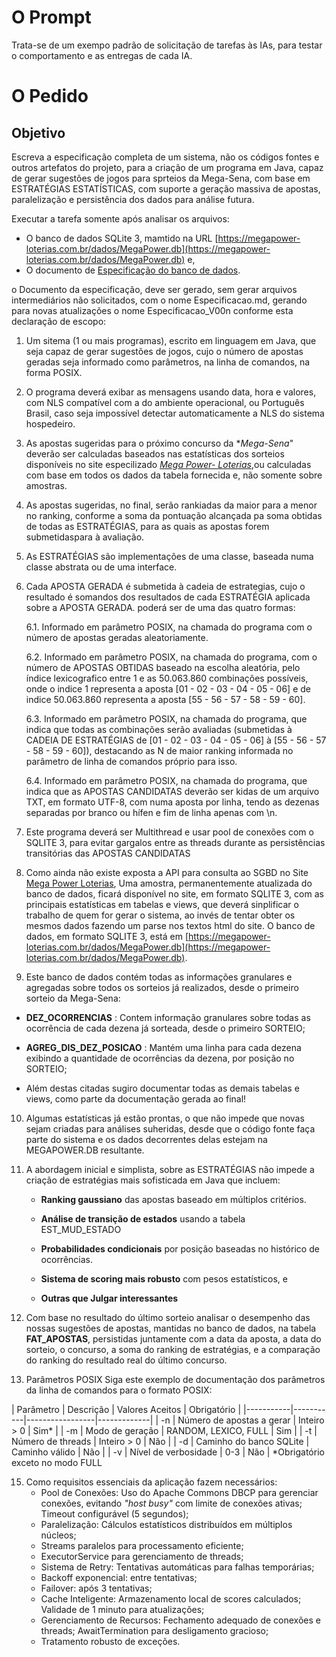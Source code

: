 # O Prompt 
Trata-se de um exempo padrão de solicitação de tarefas às IAs, para testar o comportamento e as entregas de cada IA.

# O Pedido
## Objetivo
Escreva a especificação completa de um sistema, não os códigos fontes e outros artefatos do projeto, para a criação de um programa em Java, capaz de gerar sugestões de jogos para sprteios da Mega-Sena, com base em ESTRATÉGIAS ESTATÍSTICAS, com suporte a geração massiva de apostas, paralelização e persistência dos dados para análise futura.

Executar a tarefa somente após analisar os arquivos: 
- O banco de dados SQLite 3, mamtido na URL [https://megapower-loterias.com.br/dados/MegaPower.db](https://megapower-loterias.com.br/dados/MegaPower.db) e,
- O documento de [Especificação do banco de dados](https://github.com/nosredna33/DesafioIAs/blob/main/Documentacao_Banco.md#:~:text=Desabafo.md-,Documentacao_Banco.md,-MegaPower.zip).
  
o Documento da especificação, deve ser gerado, sem gerar arquivos intermediários não solicitados, com o nome Especificacao.md, gerando para novas atualizações o nome Especificacao_V00n conforme esta declaração de escopo:

1. Um sitema (1 ou mais programas), escrito em linguagem em Java, que seja capaz de gerar sugestões de jogos, cujo o número de apostas geradas seja informado como parâmetros, na linha de comandos, na forma POSIX. 

2. O programa deverá exibar as mensagens usando data, hora e valores, com NLS compatível com a do ambiente operacional, ou Português Brasil, caso seja impossível detectar automaticamente a NLS do sistema hospedeiro.

3. As apostas sugeridas para o próximo concurso da **Mega-Sena*" deverão ser calculadas baseados nas estatísticas dos sorteios disponíveis no site especilizado [*_Mega Power- Loterias_*](https://megapower-loterias.com.br/app/index.php),ou calculadas com base em todos os dados da tabela fornecida e, não somente sobre amostras.

4. As apostas sugeridas, no final, serão rankiadas da maior para a menor no ranking, conforme a soma da pontuação alcançada pa soma obtidas de todas as ESTRATÉGIAS, para as quais as apostas forem submetidaspara à avaliação.

5. As ESTRATÉGIAS são implementações de uma classe, baseada numa classe abstrata ou de uma interface.

6. Cada APOSTA GERADA é submetida à cadeia de estrategias, cujo o resultado é somandos dos resultados de cada ESTRATÉGIA aplicada sobre a APOSTA GERADA. poderá ser de uma das quatro formas:
   
   6.1. Informado em parâmetro POSIX, na chamada do programa com o número de apostas geradas aleatoriamente.
   
   6.2. Informado em parâmetro POSIX, na chamada do programa, com o número de APOSTAS OBTIDAS baseado na escolha aleatória, pelo índice lexicografico entre 1 e as 50.063.860 combinações possíveis, onde o indice 1 representa a aposta \[01 - 02 - 03 - 04 - 05 - 06\] e de indice 50.063.860 representa a aposta \[55 - 56 - 57 - 58 - 59 - 60\].
   
   6.3. Informado em parâmetro POSIX, na chamada do programa, que indica que todas as combinações serão avaliadas (submetidas à CADEIA DE ESTRATÉGIAS de \[01 - 02 - 03 - 04 - 05 - 06\] à \[55 - 56 - 57 - 58 - 59 - 60\]), destacando as N de maior ranking informada no parâmetro de linha de comandos próprio para isso.

   6.4. Informado em parâmetro POSIX, na chamada do programa, que indica que as APOSTAS CANDIDATAS deverão ser kidas de um arquivo TXT, em formato UTF-8, com numa aposta por linha, tendo as dezenas separadas por branco ou hífen e fim de linha apenas com \n.

8. Este programa deverá ser Multithread e usar pool de conexões com o SQLITE 3, para evitar gargalos entre as threads durante as persistências transitórias das APOSTAS CANDIDATAS

9. Como ainda não existe exposta a API para consulta ao SGBD  no Site [Mega Power Loterias](https://megapower-loterias.com.br/), Uma amostra, permanentemente atualizada do banco de dados, ficará disponível no site, em formato SQLITE 3, com as principais estatísticas em tabelas e views, que deverá sinplificar o trabalho de quem for gerar o sistema, ao invés de tentar obter os mesmos dados fazendo um parse nos textos html do site. O banco de dados, em formato SQLITE 3, está em [https://megapower-loterias.com.br/dados/MegaPower.db](https://megapower-loterias.com.br/dados/MegaPower.db).

10. Este banco de dados contém todas as informações granulares e agregadas sobre todos os sorteios já realizados, desde o primeiro sorteio da Mega-Sena:
- **DEZ_OCORRENCIAS** : Contem informação granulares sobre todas as ocorrência de cada dezena já sorteada, desde o primeiro SORTEIO;

- **AGREG_DIS_DEZ_POSICAO** : Mantém uma linha para cada dezena exibindo a quantidade de ocorrências da dezena, por posição no SORTEIO;

- Além destas citadas sugiro  documentar todas as demais tabelas e views, como parte da documentação gerada ao final!

10. Algumas estatísticas já estão prontas, o que não impede que novas sejam criadas para análises suheridas, desde que o código  fonte faça parte do sistema e os dados decorrentes delas estejam na MEGAPOWER.DB resultante.

11. A abordagem inicial e simplista, sobre as ESTRATÉGIAS não impede a criação de estratégias mais sofisticada em Java que incluem:
    
     - **Ranking gaussiano** das apostas baseado em múltiplos critérios.
       
     - **Análise de transição de estados** usando a tabela EST_MUD_ESTADO
       
     - **Probabilidades condicionais** por posição baseadas no histórico de ocorrências.
       
     - **Sistema de scoring mais robusto** com pesos estatísticos, e
       
     - **Outras que Julgar interessantes**

13. Com base no resultado  do último sorteio analisar o desempenho das nossas sugestões de apostas, mantidas no banco de dados, na tabela **FAT_APOSTAS**, persistidas juntamente com a data da aposta, a data do sorteio, o concurso, a soma do ranking de estratégias, e a comparação do ranking do resultado real do último concurso.

14. Parâmetros POSIX
    Siga este exemplo de documentação dos parâmetros da linha de comandos para o formato POSIX:
    
| Parâmetro | Descrição | Valores Aceitos | Obrigatório | |-----------|-----------|-----------------|-------------| | -n | Número de apostas a gerar | Inteiro > 0 | Sim* | | -m | Modo de geração | RANDOM, LEXICO, FULL | Sim | | -t | Número de threads | Inteiro > 0 | Não | | -d | Caminho do banco SQLite | Caminho válido | Não | | -v | Nível de verbosidade | 0-3 | Não |
*Obrigatório exceto no modo FULL
   
15. Como requisitos essenciais da aplicação fazem necessários:
    - Pool de Conexões: Uso do Apache Commons DBCP para gerenciar conexões, evitando _"host busy"_ com limite de conexões ativas; Timeout configurável (5 segundos);
    - Paralelização: Cálculos estatísticos distribuídos em múltiplos núcleos;
    - Streams paralelos para processamento eficiente;
    - ExecutorService para gerenciamento de threads;
    - Sistema de Retry: Tentativas automáticas para falhas temporárias;
    - Backoff exponencial: entre tentativas;
    - Failover: após 3 tentativas;
    - Cache Inteligente: Armazenamento local de scores calculados; Validade de 1 minuto para atualizações;
    - Gerenciamento de Recursos: Fechamento adequado de conexões e threads; AwaitTermination para desligamento gracioso;
    - Tratamento robusto de exceções.

